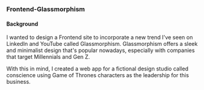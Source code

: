 ### Frontend-Glassmorphism

#### Background
I wanted to design a Frontend site to incorporate a new trend I've seen on LinkedIn and YouTube called Glassmorphism. Glassmorphism offers a sleek and minimalist design that's popular nowadays, especially with companies that target Millennials and Gen Z. 

With this in mind, I created a web app for a fictional design studio called conscience using Game of Thrones characters as the leadership for this business. 
